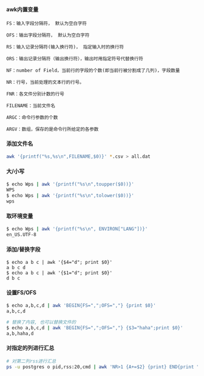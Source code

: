 #### awk内置变量



```
FS：输入字段分隔符， 默认为空白字符

OFS：输出字段分隔符， 默认为空白字符

RS：输入记录分隔符(输入换行符)， 指定输入时的换行符

ORS：输出记录分隔符（输出换行符），输出时用指定符号代替换行符

NF：number of Field，当前行的字段的个数(即当前行被分割成了几列)，字段数量

NR：行号，当前处理的文本行的行号。

FNR：各文件分别计数的行号

FILENAME：当前文件名

ARGC：命令行参数的个数

ARGV：数组，保存的是命令行所给定的各参数
```

#### 添加文件名

```bash
awk '{printf("%s,%s\n",FILENAME,$0)}' *.csv > all.dat
```

#### 大/小写

```bash
$ echo Wps | awk '{printf("%s\n",toupper($0))}'
WPS
$ echo Wps | awk '{printf("%s\n",tolower($0))}'
wps
```

#### 取环境变量

```bash
$ echo Wps | awk '{printf("%s\n", ENVIRON["LANG"])}'
en_US.UTF-8
```

#### 添加/替换字段

```basj
$ echo a b c | awk '{$4="d"; print $0}'
a b c d
$ echo a b c | awk '{$1="d"; print $0}'
d b c
```

#### 设置FS/OFS

```bash
$ echo a,b,c,d | awk 'BEGIN{FS=",";OFS=","} {print $0}'
a,b,c,d

# 替换了内容, 也可以替换文件的
$ echo a,b,c,d | awk 'BEGIN{FS=",";OFS=","} {$3="haha";print $0}'
a,b,haha,d
```

#### 对指定的列进行汇总

```bash
# 对第二列rss进行汇总
ps -u postgres o pid,rss:20,cmd | awk 'NR>1 {A+=$2} {print} END{print "Total RSS:" A}'
```